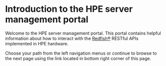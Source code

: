 
# Introduction to the HPE server management portal

Welcome to the HPE server management portal. This portal contains helpful information about how to interact with the <a href="https://www.dmtf.org/standards/redfish" target="_blank">Redfish®</a> RESTful APIs implemented in HPE hardware.

Choose your path from the left navigation menus or continue to browse to the next page using the link located in bottom right corner of this page.
